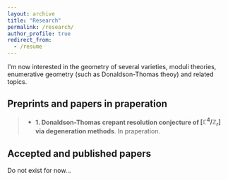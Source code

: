 ```yaml
---
layout: archive
title: "Research"
permalink: /research/
author_profile: true
redirect_from:
  - /resume
---
```


I'm now interested in the geometry of several varieties, moduli theories, enumerative geometry (such as Donaldson-Thomas theoy) and related topics.

## Preprints and papers in praperation
> + **1. Donaldson-Thomas crepant resolution conjecture of $[\mathbb C^4/\mathbb Z_r]$ via degeneration methods**. In praperation.

## Accepted and published papers

Do not exist for now...

